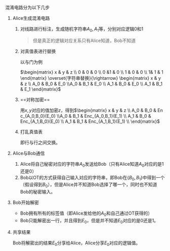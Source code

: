 
混淆电路分为以下几步

1. Alice生成混淆电路

   1. 对线路进行标注，生成随机字符串$A_0,A_1$等，分别对应逻辑$0$和$1$

      > 但是真正的逻辑对应关系只有Alice知道，Bob不知道

   2. 对真值表进行替换

      以与门为例

      $\begin{matrix} x & y & z \\ 0 & 0 & 0 \\ 0 &1 & 0 \\ 1 & 0 & 0 \\ 1& 1 & 1 \end{matrix} \overset{字符串替换}{\rightarrow} \begin{matrix} x & y & z \\ A_0 & B_0 & E_0 \\A_0 & B_1  & E_0 \\ A_1 & B_0 & E_0 \\ A_1 & B_1 & E_1 \end{matrix}$

   3. ==对称加密==

      用$x,y$对应的值加密$z$，得到$\begin{matrix} x & y & z \\ A_0 & B_0 & En c_{A_0,B_0}(E_0) \\A_0 & B_1  & Enc_{A_0,B_1}(E_1) \\ A_1 & B_0 & Enc_{A_1,B_0}(E_0) \\ A_1 & B_1 & Enc_{A_1,B_1}(E_1) \\ \end{matrix}$

   4. 打乱真值表

      即行与行之间交换。

2. Alice与Bob通信

   1. Alice将自己秘密对应的字符串$A_0$发送给Bob（只有Alice知道$A_0$对应的是1还是0）
   2. Bob以OT的方式获得自己输入对应的字符串，即Bob在$\{B_0,B_1\}$中得到一个（假设得到$B_0$），但是Alice并不知道Bob选择了哪一个，同时也不知道Bob的秘密输入。

3. Bob开始解密

   - Bob拥有所有的标签值（即Alice发给他的$A_0$和自己通过OT获得的）
   - Bob只能解密出一行，并且得到$E_0$，但是并不知道$E_0$对应的是0还是1。

4. 共享结果

   Bob将解密出的结果$E_0$分享给Alice，Alice分享$E_0$对应的逻辑值。
